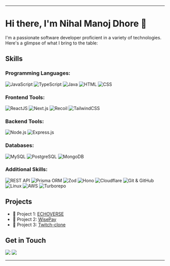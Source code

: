 
---

# Hi there, I'm Nihal Manoj Dhore 👋

I'm a passionate software developer proficient in a variety of technologies. Here's a glimpse of what I bring to the table:

## Skills

### Programming Languages:
![JavaScript](https://img.shields.io/badge/-JavaScript-000?style=for-the-badge&logo=javascript&logoColor=F7DF1E)
![TypeScript](https://img.shields.io/badge/-TypeScript-000?style=for-the-badge&logo=typescript&logoColor=007ACC)
![Java](https://img.shields.io/badge/-Java-000?style=for-the-badge&logo=java&logoColor=007396)
![HTML](https://img.shields.io/badge/-HTML-000?style=for-the-badge&logo=html5&logoColor=E34F26)
![CSS](https://img.shields.io/badge/-CSS-000?style=for-the-badge&logo=css3&logoColor=1572B6)

### Frontend Tools:
![ReactJS](https://img.shields.io/badge/-ReactJS-000?style=for-the-badge&logo=react&logoColor=61DAFB)
![Next.js](https://img.shields.io/badge/-Next.js-000?style=for-the-badge&logo=next.js&logoColor=white)
![Recoil](https://img.shields.io/badge/-Recoil-000?style=for-the-badge&logo=react&logoColor=61DAFB)
![TailwindCSS](https://img.shields.io/badge/-TailwindCSS-000?style=for-the-badge&logo=tailwind-css&logoColor=38B2AC)

### Backend Tools:
![Node.js](https://img.shields.io/badge/-Node.js-000?style=for-the-badge&logo=node.js&logoColor=339933)
![Express.js](https://img.shields.io/badge/-Express.js-000?style=for-the-badge&logo=express&logoColor=white)

### Databases:
![MySQL](https://img.shields.io/badge/-MySQL-000?style=for-the-badge&logo=mysql&logoColor=4479A1)
![PostgreSQL](https://img.shields.io/badge/-PostgreSQL-000?style=for-the-badge&logo=postgresql&logoColor=336791)
![MongoDB](https://img.shields.io/badge/-MongoDB-000?style=for-the-badge&logo=mongodb&logoColor=47A248)

### Additional Skills:
![REST API](https://img.shields.io/badge/-REST%20API-000?style=for-the-badge&logo=api&logoColor=61DAFB)
![Prisma ORM](https://img.shields.io/badge/-Prisma%20ORM-000?style=for-the-badge&logo=prisma&logoColor=336791)
![Zod](https://img.shields.io/badge/-Zod-000?style=for-the-badge)
![Hono](https://img.shields.io/badge/-Hono-000?style=for-the-badge)
![Cloudflare](https://img.shields.io/badge/-Cloudflare-000?style=for-the-badge&logo=cloudflare&logoColor=F38020)
![Git & GitHub](https://img.shields.io/badge/-Git%20%26%20GitHub-000?style=for-the-badge&logo=github&logoColor=181717)
![Linux](https://img.shields.io/badge/-Linux-000?style=for-the-badge&logo=linux&logoColor=FCC624)
![AWS](https://img.shields.io/badge/-AWS-000?style=for-the-badge&logo=amazon-aws&logoColor=232F3E)
![Turborepo](https://img.shields.io/badge/-Turborepo-000?style=for-the-badge)


## Projects

- 🚀 Project 1: [ECHOVERSE](https://e-c-h-o-v-e-r-s-e.vercel.app/blogs)
- 🌟 Project 2: [WisePay](https://github.com/nihal-dhore/WisePay)
- 💼 Project 3: [Twitch-clone](https://gamehub-nihal.vercel.app)

## Get in Touch

[![](https://img.shields.io/badge/X-000000?style=for-the-badge&logo=x&logoColor=white)](https://twitter.com/Nihal_Dhore)
[![](https://img.shields.io/badge/LinkedIn-0077B5?style=for-the-badge&logo=linkedin&logoColor=white)](https://www.linkedin.com/in/nihal_dhore)

---
